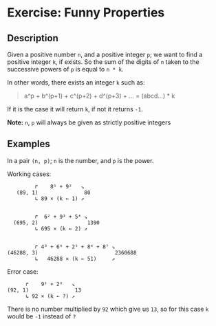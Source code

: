 # Exercise: Funny Properties


## Description

Given a positive number `n`, and a positive integer `p`; we want to find
a positive integer `k`, if exists.  So the sum of the digits of `n` taken
to the successive powers of `p` is equal to `n * k`.

In other words, there exists an integer `k` such as:

> a^p + b^(p+1) + c^(p+2) + d^(p+3) + ... = (abcd...) * k

If it is the case it will return `k`, if not it returns `-1`.

**Note:** `n`, `p` will always be given as strictly positive integers


## Examples

In a pair `(n, p)`; `n` is the number, and `p` is the power.

Working cases:


```
         ↱    8¹ + 9²   ↘
   (89, 1)               80
         ↳ 89 × (k ← 1) ↗


         ↱  6² + 9³ + 5⁴ ↘
  (695, 2)                1390
         ↳ 695 × (k ← 2) ↗


         ↱ 4³ + 6⁴ + 2⁵ + 8⁶ + 8⁷ ↘
(46288, 3)                         2360688
         ↳   46288 × (k ← 51)     ↗
```


Error case:

```
      ↱    9¹ + 2²   ↘
(92, 1)               13
      ↳ 92 × (k ← ?) ↗
```

There is no number multiplied by `92` which give us `13`,
so for this case `k` would be `-1` instead of `?`
